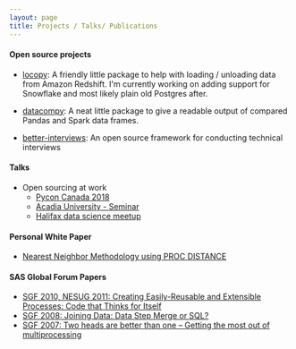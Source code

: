 ```yaml
---
layout: page
title: Projects / Talks/ Publications
---
```


#### Open source projects

* [locopy](https://github.com/capitalone/Data-Load-and-Copy-using-Python): A
  friendly little package to help with loading / unloading data from Amazon
  Redshift. I'm currently working on adding support for Snowflake and most likely
  plain old Postgres after.

* [datacompy](https://github.com/capitalone/datacompy): A neat little package to
  give a readable output of compared Pandas and Spark data frames.

* [better-interviews](https://github.com/fdosani/better-interviews): An open source
  framework for conducting technical interviews

#### Talks

* Open sourcing at work
  - [Pycon Canada 2018](https://2018.pycon.ca/talks/talk-PC-53138/)
  - [Acadia University - Seminar](https://cs.acadiau.ca/news-item/open-sourcing-data-science-tools-at-capital-one.html)
  - [Halifax data science meetup](https://www.meetup.com/Halifax-Data-Science-Meetup/events/253975343/)


#### Personal White Paper
* [Nearest Neighbor Methodology using PROC DISTANCE](/public/wp_neighbors.pdf)

#### SAS Global Forum Papers
* [SGF 2010, NESUG 2011: Creating Easily-Reusable and Extensible Processes: Code that Thinks for Itself](http://support.sas.com/resources/papers/proceedings10/004-2010.pdf)
* [SGF 2008: Joining Data: Data Step Merge or SQL?](http://www2.sas.com/proceedings/forum2008/178-2008.pdf)
* [SGF 2007: Two heads are better than one – Getting the most out of multiprocessing](http://www2.sas.com/proceedings/forum2007/195-2007.pdf)
